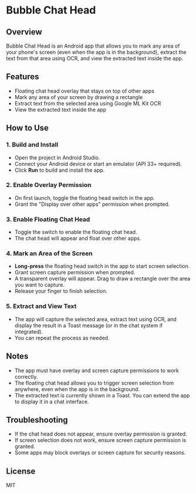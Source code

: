 # Bubble Chat Head

## Overview
Bubble Chat Head is an Android app that allows you to mark any area of your phone's screen (even when the app is in the background), extract the text from that area using OCR, and view the extracted text inside the app.

## Features
- Floating chat head overlay that stays on top of other apps
- Mark any area of your screen by drawing a rectangle
- Extract text from the selected area using Google ML Kit OCR
- View the extracted text inside the app

## How to Use

### 1. Build and Install
- Open the project in Android Studio.
- Connect your Android device or start an emulator (API 33+ required).
- Click **Run** to build and install the app.

### 2. Enable Overlay Permission
- On first launch, toggle the floating head switch in the app.
- Grant the "Display over other apps" permission when prompted.

### 3. Enable Floating Chat Head
- Toggle the switch to enable the floating chat head.
- The chat head will appear and float over other apps.

### 4. Mark an Area of the Screen
- **Long-press** the floating head switch in the app to start screen selection.
- Grant screen capture permission when prompted.
- A transparent overlay will appear. Drag to draw a rectangle over the area you want to capture.
- Release your finger to finish selection.

### 5. Extract and View Text
- The app will capture the selected area, extract text using OCR, and display the result in a Toast message (or in the chat system if integrated).
- You can repeat the process as needed.

## Notes
- The app must have overlay and screen capture permissions to work correctly.
- The floating chat head allows you to trigger screen selection from anywhere, even when the app is in the background.
- The extracted text is currently shown in a Toast. You can extend the app to display it in a chat interface.

## Troubleshooting
- If the chat head does not appear, ensure overlay permission is granted.
- If screen selection does not work, ensure screen capture permission is granted.
- Some apps may block overlays or screen capture for security reasons.

## License
MIT

